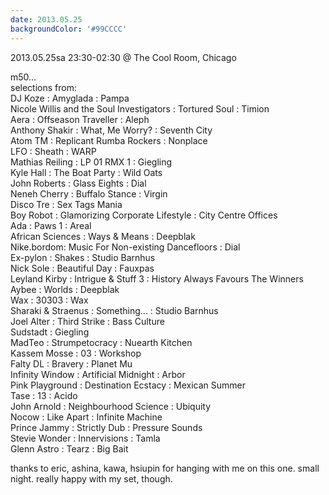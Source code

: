 ```yaml
---
date: 2013.05.25
backgroundColor: '#99CCCC'
---
```


2013.05.25sa 23:30-02:30 @ The Cool Room, Chicago  

m50...  
selections from:  
DJ Koze : Amyglada : Pampa  
Nicole Willis and the Soul Investigators : Tortured Soul : Timion  
Aera : Offseason Traveller : Aleph  
Anthony Shakir : What, Me Worry? : Seventh City  
Atom TM : Replicant Rumba Rockers : Nonplace  
LFO : Sheath : WARP  
Mathias Reiling : LP 01 RMX 1 : Giegling  
Kyle Hall : The Boat Party : Wild Oats  
John Roberts : Glass Eights : Dial  
Neneh Cherry : Buffalo Stance : Virgin  
Disco Tre : Sex Tags Mania  
Boy Robot : Glamorizing Corporate Lifestyle : City Centre Offices  
Ada : Paws 1 : Areal  
African Sciences : Ways & Means : Deepblak  
Nike.bordom: Music For Non-existing Dancefloors : Dial  
Ex-pylon : Shakes : Studio Barnhus  
Nick Sole : Beautiful Day : Fauxpas  
Leyland Kirby : Intrigue & Stuff 3 : History Always Favours The Winners  
Aybee : Worlds : Deepblak  
Wax : 30303 : Wax  
Sharaki & Straenus : Something... : Studio Barnhus  
Joel Alter : Third Strike : Bass Culture  
Sudstadt : Giegling  
MadTeo : Strumpetocracy : Nuearth Kitchen  
Kassem Mosse : 03 : Workshop  
Falty DL : Bravery : Planet Mu  
Infinity Window : Artificial Midnight : Arbor  
Pink Playground : Destination Ecstacy : Mexican Summer  
Tase : 13 : Acido  
John Arnold : Neighbourhood Science : Ubiquity  
Nocow : Like Apart : Infinite Machine  
Prince Jammy : Strictly Dub : Pressure Sounds  
Stevie Wonder : Innervisions : Tamla  
Glenn Astro : Tearz : Big Bait  

thanks to eric, ashina, kawa, hsiupin for hanging with me on this one. small night. really happy with my set, though.